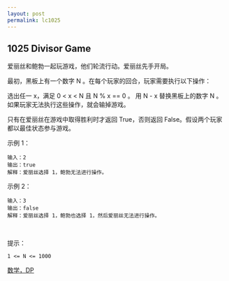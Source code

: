 ```yaml
---
layout: post
permalink: lc1025 
---
```


## 1025	Divisor Game

爱丽丝和鲍勃一起玩游戏，他们轮流行动。爱丽丝先手开局。

最初，黑板上有一个数字 N 。在每个玩家的回合，玩家需要执行以下操作：

选出任一 x，满足 0 < x < N 且 N % x == 0 。
用 N - x 替换黑板上的数字 N 。
如果玩家无法执行这些操作，就会输掉游戏。

只有在爱丽丝在游戏中取得胜利时才返回 True，否则返回 False。假设两个玩家都以最佳状态参与游戏。

示例 1：

    输入：2
    输出：true
    解释：爱丽丝选择 1，鲍勃无法进行操作。

示例 2：

    输入：3
    输出：false
    解释：爱丽丝选择 1，鲍勃也选择 1，然后爱丽丝无法进行操作。
 

提示：

    1 <= N <= 1000

[数学，DP](https://leetcode-cn.com/problems/divisor-game/solution/chu-shu-bo-yi-by-leetcode-solution/)